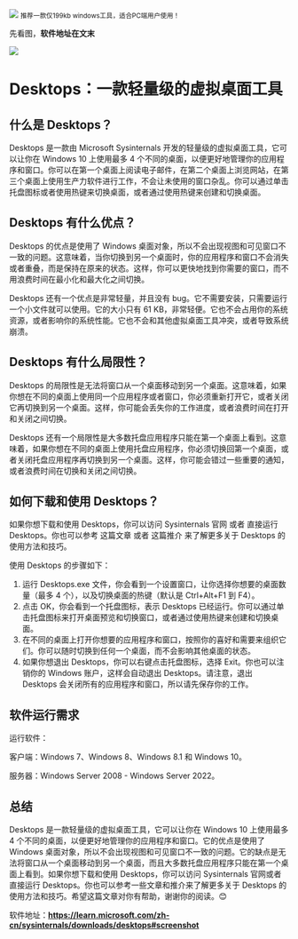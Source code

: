 <img src="/assets/image/240114-199kb推荐一款工具-1.png" style="max-width: 70%; height: auto;">
<small>推荐一款仅199kb windows工具，适合PC端用户使用！</small>


先看图，**软件地址在文末**


![](/assets/image/240114-199kb推荐一款工具-1.png)

# Desktops：一款轻量级的虚拟桌面工具

## 什么是 Desktops？

Desktops 是一款由 Microsoft Sysinternals 开发的轻量级的虚拟桌面工具，它可以让你在 Windows 10 上使用最多 4 个不同的桌面，以便更好地管理你的应用程序和窗口。你可以在第一个桌面上阅读电子邮件，在第二个桌面上浏览网站，在第三个桌面上使用生产力软件进行工作，不会让未使用的窗口杂乱。你可以通过单击托盘图标或者使用热键来切换桌面，或者通过使用热键来创建和切换桌面。

## Desktops 有什么优点？

Desktops 的优点是使用了 Windows 桌面对象，所以不会出现视图和可见窗口不一致的问题。这意味着，当你切换到另一个桌面时，你的应用程序和窗口不会消失或者重叠，而是保持在原来的状态。这样，你可以更快地找到你需要的窗口，而不用浪费时间在最小化和最大化之间切换。

Desktops 还有一个优点是非常轻量，并且没有 bug。它不需要安装，只需要运行一个小文件就可以使用。它的大小只有 61 KB，非常轻便。它也不会占用你的系统资源，或者影响你的系统性能。它也不会和其他虚拟桌面工具冲突，或者导致系统崩溃。

## Desktops 有什么局限性？

Desktops 的局限性是无法将窗口从一个桌面移动到另一个桌面。这意味着，如果你想在不同的桌面上使用同一个应用程序或者窗口，你必须重新打开它，或者关闭它再切换到另一个桌面。这样，你可能会丢失你的工作进度，或者浪费时间在打开和关闭之间切换。

Desktops 还有一个局限性是大多数托盘应用程序只能在第一个桌面上看到。这意味着，如果你想在不同的桌面上使用托盘应用程序，你必须切换回第一个桌面，或者关闭托盘应用程序再切换到另一个桌面。这样，你可能会错过一些重要的通知，或者浪费时间在切换和关闭之间切换。

## 如何下载和使用 Desktops？

如果你想下载和使用 Desktops，你可以访问 Sysinternals 官网 或者 直接运行 Desktops。你也可以参考 这篇文章 或者 这篇推介 来了解更多关于 Desktops 的使用方法和技巧。

使用 Desktops 的步骤如下：

1. 运行 Desktops.exe 文件，你会看到一个设置窗口，让你选择你想要的桌面数量（最多 4 个），以及切换桌面的热键（默认是 Ctrl+Alt+F1 到 F4）。
2. 点击 OK，你会看到一个托盘图标，表示 Desktops 已经运行。你可以通过单击托盘图标来打开桌面预览和切换窗口，或者通过使用热键来创建和切换桌面。
3. 在不同的桌面上打开你想要的应用程序和窗口，按照你的喜好和需要来组织它们。你可以随时切换到任何一个桌面，而不会影响其他桌面的状态。
4. 如果你想退出 Desktops，你可以右键点击托盘图标，选择 Exit。你也可以注销你的 Windows 账户，这样会自动退出 Desktops。请注意，退出 Desktops 会关闭所有的应用程序和窗口，所以请先保存你的工作。

## 软件运行需求

运行软件：

客户端：Windows 7、Windows 8、Windows 8.1 和 Windows 10。

服务器：Windows Server 2008 - Windows Server 2022。

## 总结

Desktops 是一款轻量级的虚拟桌面工具，它可以让你在 Windows 10 上使用最多 4 个不同的桌面，以便更好地管理你的应用程序和窗口。它的优点是使用了 Windows 桌面对象，所以不会出现视图和可见窗口不一致的问题。它的缺点是无法将窗口从一个桌面移动到另一个桌面，而且大多数托盘应用程序只能在第一个桌面上看到。如果你想下载和使用 Desktops，你可以访问 Sysinternals 官网或者直接运行 Desktops。你也可以参考一些文章和推介来了解更多关于 Desktops 的使用方法和技巧。希望这篇文章对你有帮助，谢谢你的阅读。😊




软件地址：**https://learn.microsoft.com/zh-cn/sysinternals/downloads/desktops#screenshot**